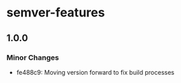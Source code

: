 # semver-features

## 1.0.0

### Minor Changes

- fe488c9: Moving version forward to fix build processes
